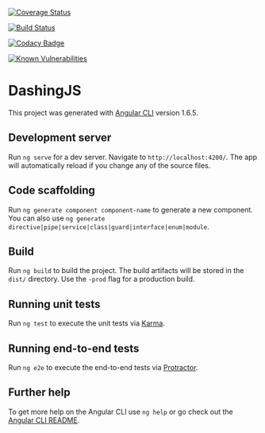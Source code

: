 [![Coverage Status](https://coveralls.io/repos/github/Bensaad/dashingJS/badge.svg?branch=master)](https://coveralls.io/github/Bensaad/dashingJS?branch=master)

[![Build Status](https://travis-ci.org/Bensaad/dashingJS.svg?branch=master)](https://travis-ci.org/Bensaad/dashingJS)

[![Codacy Badge](https://api.codacy.com/project/badge/Grade/1e00c2d774a74e298a9f51638e3c3563)](https://www.codacy.com/app/Bensaad/dashingJS?utm_source=github.com&amp;utm_medium=referral&amp;utm_content=Bensaad/dashingJS&amp;utm_campaign=Badge_Grade)

[![Known Vulnerabilities](https://snyk.io/test/github/bensaad/dashingjs/badge.svg?targetFile=package.json)](https://snyk.io/test/github/bensaad/dashingjs?targetFile=package.json)

# DashingJS

This project was generated with [Angular CLI](https://github.com/angular/angular-cli) version 1.6.5.

## Development server

Run `ng serve` for a dev server. Navigate to `http://localhost:4200/`. The app will automatically reload if you change any of the source files.

## Code scaffolding

Run `ng generate component component-name` to generate a new component. You can also use `ng generate directive|pipe|service|class|guard|interface|enum|module`.

## Build

Run `ng build` to build the project. The build artifacts will be stored in the `dist/` directory. Use the `-prod` flag for a production build.

## Running unit tests

Run `ng test` to execute the unit tests via [Karma](https://karma-runner.github.io).

## Running end-to-end tests

Run `ng e2e` to execute the end-to-end tests via [Protractor](http://www.protractortest.org/).

## Further help

To get more help on the Angular CLI use `ng help` or go check out the [Angular CLI README](https://github.com/angular/angular-cli/blob/master/README.md).
